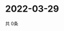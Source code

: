 # 2022-03-29
  共 0条

  <!-- BEGIN -->
  <!-- 最后更新时间Tue Mar 29 2022 02:24:51 GMT+0000 (Coordinated Universal Time) -->
  
  <!-- END -->
  
  